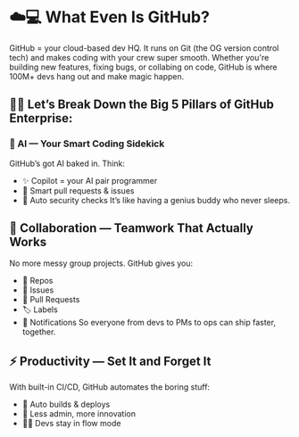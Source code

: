 <!-- Copied from 01-CoreConcepts/Readme.md -->
# ☁️💻 What Even Is GitHub?
GitHub = your cloud-based dev HQ. It runs on Git (the OG version control tech) and makes coding with your crew super smooth. Whether you're building new features, fixing bugs, or collabing on code, GitHub is where 100M+ devs hang out and make magic happen.

## 🧠💬 Let’s Break Down the Big 5 Pillars of GitHub Enterprise:

### 🤖 AI — Your Smart Coding Sidekick
GitHub’s got AI baked in. Think:

- ✨ Copilot = your AI pair programmer
- 🧠 Smart pull requests & issues
- 🔐 Auto security checks
It’s like having a genius buddy who never sleeps.

## 🤝 Collaboration — Teamwork That Actually Works

No more messy group projects. GitHub gives you:

- 📁 Repos
- 🐞 Issues
- 🔁 Pull Requests
- 🏷️ Labels
- 📣 Notifications
So everyone from devs to PMs to ops can ship faster, together.

## ⚡ Productivity — Set It and Forget It
With built-in CI/CD, GitHub automates the boring stuff:

- 🚀 Auto builds & deploys
- 🧹 Less admin, more innovation
- 🧘‍♀️ Devs stay in flow mode
